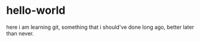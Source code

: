 # hello-world
here i am learning git, something that i should've done long ago, better later than never.

